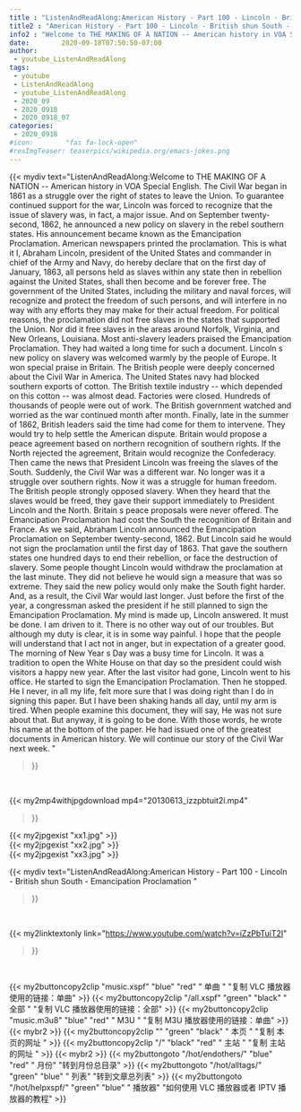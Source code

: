 ```yaml
---
title : "ListenAndReadAlong:American History - Part 100 - Lincoln - British shun South - Emancipation Proclamation "
title2 : "American History - Part 100 - Lincoln - British shun South - Emancipation Proclamation "
info2 : "Welcome to THE MAKING OF A NATION -- American history in VOA Special English. The Civil War began in 1861 as a struggle over the right of states to leave the Union.  To guarantee continued support for the war, Lincoln was forced to recognize that the issue of slavery was, in fact, a major issue. And on September twenty-second, 1862, he announced a new policy on slavery in the rebel southern states. His announcement became known as the Emancipation Proclamation. American newspapers printed the proclamation. This is what it   I, Abraham Lincoln, president of the United States and commander in chief of the Army and Navy, do hereby declare that on the first day of January, 1863, all persons held as slaves within any state then in rebellion against the United States, shall then become and be forever free. The government of the United States, including the military and naval forces, will recognize and protect the freedom of such persons, and will interfere in no way with any efforts they may make for their actual freedom. For political reasons, the proclamation did not free slaves in the states that supported the Union. Nor did it free slaves in the areas around Norfolk, Virginia, and New Orleans, Louisiana. Most anti-slavery leaders praised the Emancipation Proclamation. They had waited a long time for such a document. Lincoln s new policy on slavery was welcomed warmly by the people of Europe. It won special praise in Britain. The British people were deeply concerned about the Civil War in America. The United States navy had blocked southern exports of cotton. The British textile industry -- which depended on this cotton -- was almost dead. Factories were closed. Hundreds of thousands of people were out of work. The British government watched and worried as the war continued month after month. Finally, late in the summer of 1862, British leaders said the time had come for them to intervene. They would try to help settle the American dispute. Britain would propose a peace agreement based on northern recognition of southern rights. If the North rejected the agreement, Britain would recognize the Confederacy. Then came the news that President Lincoln was freeing the slaves of the South. Suddenly, the Civil War was a different war. No longer was it a struggle over southern rights. Now it was a struggle for human freedom. The British people strongly opposed slavery. When they heard that the slaves would be freed, they gave their support immediately to President Lincoln and the North. Britain s peace proposals were never offered. The Emancipation Proclamation had cost the South the recognition of Britain and France. As we said, Abraham Lincoln announced the Emancipation Proclamation on September twenty-second, 1862. But Lincoln said he would not sign the proclamation until the first day of 1863. That gave the southern states one hundred days to end their rebellion, or face the destruction of slavery. Some people thought Lincoln would withdraw the proclamation at the last minute. They did not believe he would sign a measure that was so extreme. They said the new policy would only make the South fight harder. And, as a result, the Civil War would last longer. Just before the first of the year, a congressman asked the president if he still planned to sign the Emancipation Proclamation.  My mind is made up,  Lincoln answered.  It must be done. I am driven to it. There is no other way out of our troubles. But although my duty is clear, it is in some way painful. I hope that the people will understand that I act not in anger, but in expectation of a greater good.  The morning of New Year s Day was a busy time for Lincoln. It was a tradition to open the White House on that day so the president could wish visitors a happy new year. After the last visitor had gone, Lincoln went to his office. He started to sign the Emancipation Proclamation. Then he stopped. He    I never, in all my life, felt more sure that I was doing right than I do in signing this paper. But I have been shaking hands all day, until my arm is tired. When people examine this document, they will say,  He was not sure about that.  But anyway, it is going to be done.  With those words, he wrote his name at the bottom of the paper. He had issued one of the greatest documents in American history. We will continue our story of the Civil War next week. "
date:        2020-09-18T07:50:50-07:00
author:
 - youtube_ListenAndReadAlong
tags:
 - youtube
 - ListenAndReadAlong
 - youtube_ListenAndReadAlong
 - 2020_09
 - 2020_0918
 - 2020_0918_07
categories:
 - 2020_0918
#icon:        "fas fa-lock-open"
#resImgTeaser: teaserpics/wikipedia.org/emacs-jokes.png
---
```


{{< mydiv text="ListenAndReadAlong:Welcome to THE MAKING OF A NATION -- American history in VOA Special English. The Civil War began in 1861 as a struggle over the right of states to leave the Union.  To guarantee continued support for the war, Lincoln was forced to recognize that the issue of slavery was, in fact, a major issue. And on September twenty-second, 1862, he announced a new policy on slavery in the rebel southern states. His announcement became known as the Emancipation Proclamation. American newspapers printed the proclamation. This is what it   I, Abraham Lincoln, president of the United States and commander in chief of the Army and Navy, do hereby declare that on the first day of January, 1863, all persons held as slaves within any state then in rebellion against the United States, shall then become and be forever free. The government of the United States, including the military and naval forces, will recognize and protect the freedom of such persons, and will interfere in no way with any efforts they may make for their actual freedom. For political reasons, the proclamation did not free slaves in the states that supported the Union. Nor did it free slaves in the areas around Norfolk, Virginia, and New Orleans, Louisiana. Most anti-slavery leaders praised the Emancipation Proclamation. They had waited a long time for such a document. Lincoln s new policy on slavery was welcomed warmly by the people of Europe. It won special praise in Britain. The British people were deeply concerned about the Civil War in America. The United States navy had blocked southern exports of cotton. The British textile industry -- which depended on this cotton -- was almost dead. Factories were closed. Hundreds of thousands of people were out of work. The British government watched and worried as the war continued month after month. Finally, late in the summer of 1862, British leaders said the time had come for them to intervene. They would try to help settle the American dispute. Britain would propose a peace agreement based on northern recognition of southern rights. If the North rejected the agreement, Britain would recognize the Confederacy. Then came the news that President Lincoln was freeing the slaves of the South. Suddenly, the Civil War was a different war. No longer was it a struggle over southern rights. Now it was a struggle for human freedom. The British people strongly opposed slavery. When they heard that the slaves would be freed, they gave their support immediately to President Lincoln and the North. Britain s peace proposals were never offered. The Emancipation Proclamation had cost the South the recognition of Britain and France. As we said, Abraham Lincoln announced the Emancipation Proclamation on September twenty-second, 1862. But Lincoln said he would not sign the proclamation until the first day of 1863. That gave the southern states one hundred days to end their rebellion, or face the destruction of slavery. Some people thought Lincoln would withdraw the proclamation at the last minute. They did not believe he would sign a measure that was so extreme. They said the new policy would only make the South fight harder. And, as a result, the Civil War would last longer. Just before the first of the year, a congressman asked the president if he still planned to sign the Emancipation Proclamation.  My mind is made up,  Lincoln answered.  It must be done. I am driven to it. There is no other way out of our troubles. But although my duty is clear, it is in some way painful. I hope that the people will understand that I act not in anger, but in expectation of a greater good.  The morning of New Year s Day was a busy time for Lincoln. It was a tradition to open the White House on that day so the president could wish visitors a happy new year. After the last visitor had gone, Lincoln went to his office. He started to sign the Emancipation Proclamation. Then he stopped. He    I never, in all my life, felt more sure that I was doing right than I do in signing this paper. But I have been shaking hands all day, until my arm is tired. When people examine this document, they will say,  He was not sure about that.  But anyway, it is going to be done.  With those words, he wrote his name at the bottom of the paper. He had issued one of the greatest documents in American history. We will continue our story of the Civil War next week. "
>}}
<br>


{{< my2mp4withjpgdownload mp4="20130613_izzpbtuit2i.mp4"
>}}

{{< my2jpgexist "xx1.jpg" >}}<br>
{{< my2jpgexist "xx2.jpg" >}}<br>
{{< my2jpgexist "xx3.jpg" >}}<br>



{{< mydiv text="ListenAndReadAlong:American History - Part 100 - Lincoln - British shun South - Emancipation Proclamation "
>}}
<br>

{{< my2linktextonly link="https://www.youtube.com/watch?v=iZzPbTuiT2I"
>}}


<br>

{{< my2buttoncopy2clip "music.xspf"        "blue"   "red"    " 单曲 "  "复制 VLC 播放器使用的链接：单曲" >}} {{< my2buttoncopy2clip "/all.xspf"         "green"  "black"  " 全部 "  "复制 VLC 播放器使用的链接：全部" >}} {{< my2buttoncopy2clip "music.m3u8"        "blue"   "red"    " M3U  "    "复制 M3U 播放器使用的链接：单曲" >}} {{< mybr2 >}} {{< my2buttoncopy2clip ""                  "green"  "black"  " 本页 "    "复制 本页的网址 " >}} {{< my2buttoncopy2clip "/"                 "black"  "red"    " 主站 "    "复制 主站的网址 " >}} {{< mybr2 >}} {{< my2buttongoto      "/hot/endothers/"   "blue"   "red"    " 月份"   "转到月份总目录" >}} {{< my2buttongoto      "/hot/alltags/"     "green"  "blue"   " 列表"   "转到文章总列表" >}} {{< my2buttongoto      "/hot/helpxspf/"    "green"  "blue"   " 播放器" "如何使用 VLC 播放器或者 IPTV 播放器的教程" >}} 
